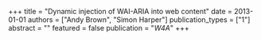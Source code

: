 +++
title = "Dynamic injection of WAI-ARIA into web content"
date = 2013-01-01
authors = ["Andy Brown", "Simon Harper"]
publication_types = ["1"]
abstract = ""
featured = false
publication = "*W4A*"
+++

